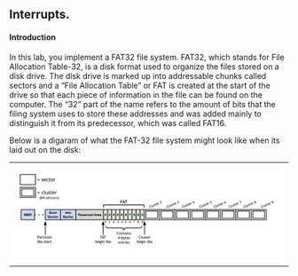 ## Interrupts.

#### Introduction
In this lab, you implement a FAT32 file system. FAT32, which stands for File 
Allocation Table-32, is a disk format used to organize the files stored on a 
disk drive. The disk drive is marked up into addressable chunks called sectors 
and a “File Allocation Table” or FAT is created at the start of the drive so 
that each piece of information in the file can be found on the computer. The 
“32” part of the name refers to the amount of bits that the filing system uses 
to store these addresses and was added mainly to distinguish it from its 
predecessor, which was called FAT16. 

Below is a digaram of what the FAT-32 file system might look like when its 
laid out on the disk: 

<table><tr><td>
  <img src="images/fat32-overview-diagram.png" width="600"/>
</td></tr></table>




